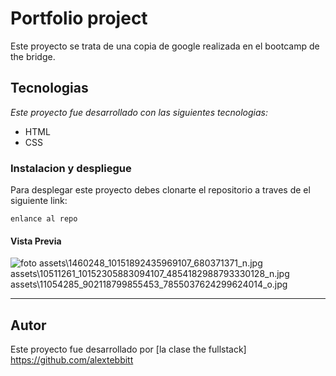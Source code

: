 # Portfolio project
Este proyecto se trata de una copia de google realizada en el bootcamp de the bridge.

## Tecnologias
_Este proyecto fue desarrollado con las siguientes tecnologias:_ 

* HTML
* CSS

### Instalacion y despliegue
Para desplegar este proyecto debes clonarte el repositorio a traves de el siguiente link:

```
enlance al repo
```

#### Vista Previa

![foto](images/google.png)
assets\1460248_10151892435969107_680371371_n.jpg
assets\10511261_10152305883094107_4854182988793330128_n.jpg
assets\11054285_902118799855453_7855037624299624014_o.jpg

---

## Autor
Este proyecto fue desarrollado por [la clase the fullstack] https://github.com/alextebbitt